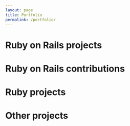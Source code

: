 ```yaml
---
layout: page
title: Portfolio
permalink: /portfolio/
---
```

# Ruby on Rails projects

# Ruby on Rails contributions

# Ruby projects

# Other projects

